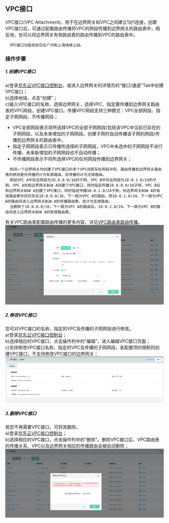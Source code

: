 ## VPC接口
VPC接口(VPC Attachment)，用于在边界网关和VPC之间建立1对1连接，创建VPC接口后，可通过配置路由传播将VPC的网段传播到边界网关的路由表中，相反地，也可以将边界网关有效路由表的路由传播到VPC的路由表中。

```
  VPC接口功能目前仅在广州和上海地域上线。
```

### 操作步骤
##### 1.创建VPC接口
a)登录[京东云VPC接口控制台](https://cns-console.jdcloud.com/host/vpcAttachment/list)，或进入边界网关的详情页的“接口/通道”Tab中创建VPC接口；  </br>
b)选择地域，点击“创建”；</br>
c)输入VPC接口的名称、选择边界网关、选择VPC、指定要传播到边界网关路由表的VPC网段，创建VPC接口。传播VPC网段支持三种模式：VPC全部网段、指定子网网段、不传播网段；</br>
* VPC全部网段表示将所选择VPC的全部子网网段(包括该VPC中当前已存在的子网网段，以及未来增加的子网网段，创建子网时自动传播该子网的网段)传播到边界网关的路由表中。
* 指定子网网段表示只传播所选择的子网网段，VPC中未选中的子网网段不进行传播，未来新增加的子网网段也不自动传播；
* 不传播网段表示不将所选择VPC的任何网段传播到边界网关；

```
  和同一个边界网关均创建了VPC接口的多个VPC间若存在网段冲突，路由传播到边界网关路由表的原则是先传播的计为有效路由，后传播的计为无效路由。
  例如VPC A中存在网段为10.0.0.0/16的子网，VPC B中存在网段为10.0.1.0/24的子网，VPC A先和边界网关BGW A创建了VPC接口，同时指定传播10.0.0.0/16子网，VPC B后和边界网关BGW A创建了VPC接口，同时指定传播10.0.1.0/24子网，则边界网关BGW A的有效路由表中将仅存在10.0.0.0/16，下一跳为VPC A的路由，而10.0.1.0/24，下一跳为VPC B的路由将进入边界网关BGW A的传播路由表，但计为无效路由。
  当删除了10.0.0.0/16，下一跳为VPC A的路由后，10.0.1.0/24，下一跳为VPC B的路由将进入边界网关BGW A的有效路由表。
```

有关VPC路由表配置路由传播的更多内容，详见[VPC路由表路由传播](https://docs.jdcloud.com/cn/virtual-private-cloud/route-table-configuration)。
![](../../../../../image/Networking/VPN/Operation-Guide/create-vpcattachment.png)

##### 2.修改VPC接口
您可对VPC接口的名称、指定的VPC及传播的子网网段进行修改。</br>
a)登录[京东云VPC接口控制台](https://cns-console.jdcloud.com/host/vpcAttachment/list)；  </br>
b)选择相应的VPC接口，点击操作列中的“编辑”，进入编辑VPC接口页面；</br>
c)支持修改VPC接口名称、指定的VPC及传播的子网网段，各配置项的限制同创建VPC接口，不支持修改VPC接口的边界网关；</br>
![](../../../../../image/Networking/VPN/Operation-Guide/update-vpcattachment.png)

##### 3.删除VPC接口
若您不再需要VPC接口，可将其删除。</br>
a)登录[京东云VPC接口控制台](https://cns-console.jdcloud.com/host/vpcattachment/list)；  </br>
b)选择相应的VPC接口，点击操作列中的“删除”。删除VPC接口后，VPC路由表的传播关系、VPC以及边界网关相应的传播路由会被自动删除；</br>
![](../../../../../image/Networking/VPN/Operation-Guide/delete-vpcattachment.png)
